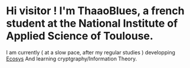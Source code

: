 # Hi visitor ! I'm ThaaoBlues, a french student at the National Institute of Applied Science of Toulouse.

I am currently ( at a slow pace, after my regular studies ) developping [Ecosys](https://github.com/thaaoblues/ecosys) And learning cryptgraphy/Information Theory.

<!---
ThaaoBlues/ThaaoBlues is a ✨ special ✨ repository because its `README.md` (this file) appears on your GitHub profile.
You can click the Preview link to take a look at your changes.
--->
